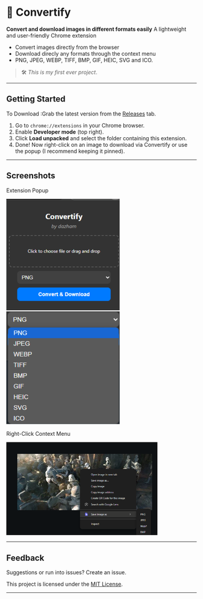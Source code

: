 # 🎨 Convertify

**Convert and download images in different formats easily**
A lightweight and user-friendly Chrome extension
- Convert images directly from the browser
- Download  direcly any formats through the context menu
- PNG, JPEG, WEBP, TIFF, BMP, GIF, HEIC, SVG and ICO.

> 🛠️ _This is my first ever project_.

---

## Getting Started
To Download :Grab the latest version from the [Releases](../../releases) tab.

1. Go to `chrome://extensions` in your Chrome browser.
2. Enable **Developer mode** (top right).
3. Click **Load unpacked** and select the folder containing this extension.
4. Done! Now right-click on an image to download via Convertify or use the popup
 (I recommend keeping it pinned).

---

## Screenshots

Extension Popup

<img src="rep%20assets/popup.png" alt="Extension popup" width="300"/> <img src="rep%20assets/dropdown%20popout.png" alt="Dropdown popout" width="300"/>


Right-Click Context Menu

<img src="rep%20assets/ContextMenu.png" alt="Context menu" width="400"/>


---

## Feedback

Suggestions or run into issues? 
Create an issue.


This project is licensed under the [MIT License](LICENSE).

---

